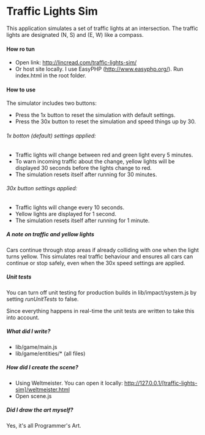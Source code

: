 # Traffic Lights Sim

This application simulates a set of traffic lights at an intersection. The traffic lights are designated (N, S) and (E, W) like a compass.

#### How ro tun

- Open link: http://lincread.com/traffic-lights-sim/
- Or host site locally. I use EasyPHP (http://www.easyphp.org/). Run index.html in the root folder.

#### How to use

The simulator includes two buttons:

- Press the 1x button to reset the simulation with default settings.
- Press the 30x button to reset the simulation and speed things up by 30.

###### 1x botton (default) settings applied:

- Traffic lights will change between red and green light every 5 minutes. 
- To warn incoming traffic about the change, yellow lights will be displayed 30 seconds before the lights change to red.
- The simulation resets itself after running for 30 minutes.

###### 30x button settings applied:

- Traffic lights will change every 10 seconds.
- Yellow lights are displayed for 1 second.
- The simulation resets itself after running for 1 minute.

##### A note on traffic and yellow lights

Cars continue through stop areas if already colliding with one when the light turns yellow. This simulates real traffic behaviour and ensures all cars can continue or stop safely, even when the 30x speed settings are applied.

##### Unit tests

You can turn off unit testing for production builds in lib/impact/system.js by setting *runUnitTests* to false.

Since everything happens in real-time the unit tests are written to take this into account.

##### What did I write?

- lib/game/main.js
- lib/game/entities/* (all files)

##### How did I create the scene?

- Using Weltmeister. You can open it locally: http://127.0.0.1/[traffic-lights-sim]/weltmeister.html
- Open scene.js

##### Did I draw the art myself?
 
Yes, it's all Programmer's Art.
